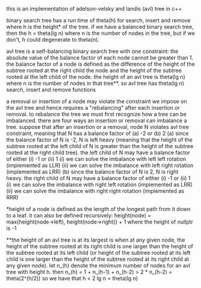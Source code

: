 this is an implementation of adelson-velsky and landis (avl) tree in c++

binary search tree has a run time of theta(h) for search, insert and remove where h is the height* of the tree. if we have a balanced binary search tree, then the h = theta(lg n) where n is the number of nodes in the tree, but if we don't, h could degenerate to theta(n).

avl tree is a self-balancing binary search tree with one constraint: the absolute value of the balance factor of each node cannot be greater than 1. the balance factor of a node is defined as the difference of the height of the subtree rooted at the right child the node and the height of the subtree rooted at the left child of the node. the height of an avl tree is theta(lg n) where n is the number of nodes in that tree**. so avl tree has theta(lg n) search, insert and remove functions

a removal or insertion of a node may violate the constraint we impose on the avl tree and hence requires a "rebalancing" after each insertion or removal. to rebalance the tree we must first recognize how a tree can be imbalanced. there are four ways an insertion or removal can imbalance a tree. suppose that after an insertion or a removal, node N violates avl tree constraint, meaning that N has a balance factor of (a) -2 or (b) 2
  (a) since the balance factor of N is -2, N is left heavy (meaning that the height of the subtree rooted at the left child of N is greater than the height of the subtree rooted at the right child tree). the left child of N may have a balance factor of either (i) -1 or (ii) 1
    (i) we can solve the imbalance with left left rotation (implemented as LLR)
    (ii) we can solve the imbalance with left right rotation (implemented as LRR)
  (b) since the balance factor of N is 2, N is right heavy. the right child of N may have a balance factor of either (i) -1 or (ii) 1
    (i) we can solve the imbalance with right left rotation (implemented as LRR)
    (ii) we can solve the imbalance with right right rotation (implemented as RRR)

*height of a node is defined as the length of the longest path from it down to a leaf. it can also be defined recursively: height(node) = max{height(node->left), height(node->right)} + 1 where the height of nullptr is -1

**the height of an avl tree is at its largest is when at any given node, the height of the subtree rooted at its right child is one larger than the height of the subtree rooted at its left child (or height of the subtree rooted at its left child is one larger than the height of the subtree rooted at its right child at any given node). let n_(h) denote the minimum number of nodes for an avl tree with height h. then n_(h) = 1 + n_(h-1) + n_(h-2) > 2 * n_(h-2) = theta(2^(h/2)) so we have that h < 2 lg n = theta(lg n)

